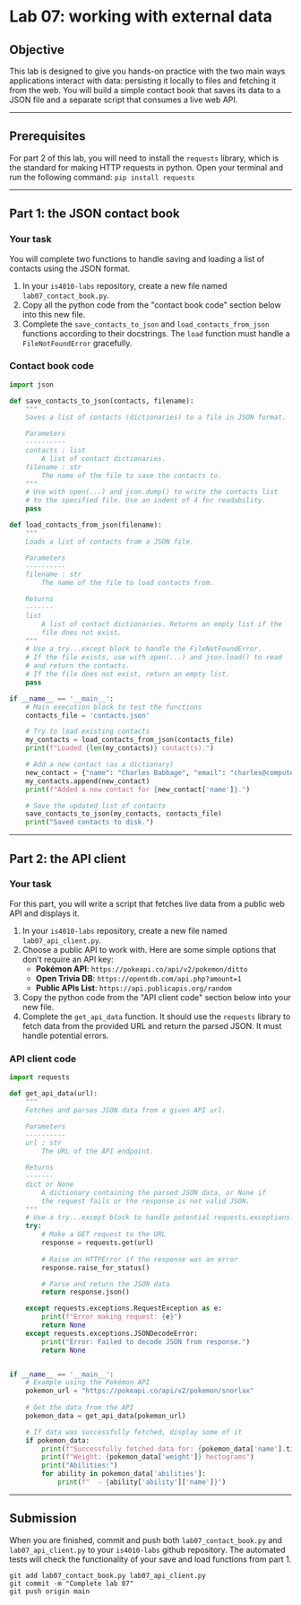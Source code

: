# Lab 07: working with external data

## Objective

This lab is designed to give you hands-on practice with the two main ways applications interact with data: persisting it locally to files and fetching it from the web. You will build a simple contact book that saves its data to a JSON file and a separate script that consumes a live web API.

-----

## Prerequisites

For part 2 of this lab, you will need to install the `requests` library, which is the standard for making HTTP requests in python. Open your terminal and run the following command:
`pip install requests`

-----

## Part 1: the JSON contact book

### Your task

You will complete two functions to handle saving and loading a list of contacts using the JSON format.

1.  In your `is4010-labs` repository, create a new file named `lab07_contact_book.py`.
2.  Copy all the python code from the "contact book code" section below into this new file.
3.  Complete the `save_contacts_to_json` and `load_contacts_from_json` functions according to their docstrings. The `load` function must handle a `FileNotFoundError` gracefully.

### Contact book code

```python
import json

def save_contacts_to_json(contacts, filename):
    """
    Saves a list of contacts (dictionaries) to a file in JSON format.

    Parameters
    ----------
    contacts : list
        A list of contact dictionaries.
    filename : str
        The name of the file to save the contacts to.
    """
    # Use with open(...) and json.dump() to write the contacts list
    # to the specified file. Use an indent of 4 for readability.
    pass

def load_contacts_from_json(filename):
    """
    Loads a list of contacts from a JSON file.

    Parameters
    ----------
    filename : str
        The name of the file to load contacts from.

    Returns
    -------
    list
        A list of contact dictionaries. Returns an empty list if the
        file does not exist.
    """
    # Use a try...except block to handle the FileNotFoundError.
    # If the file exists, use with open(...) and json.load() to read
    # and return the contacts.
    # If the file does not exist, return an empty list.
    pass

if __name__ == '__main__':
    # Main execution block to test the functions
    contacts_file = 'contacts.json'

    # Try to load existing contacts
    my_contacts = load_contacts_from_json(contacts_file)
    print(f"Loaded {len(my_contacts)} contact(s).")

    # Add a new contact (as a dictionary)
    new_contact = {"name": "Charles Babbage", "email": "charles@computers.org"}
    my_contacts.append(new_contact)
    print(f"Added a new contact for {new_contact['name']}.")

    # Save the updated list of contacts
    save_contacts_to_json(my_contacts, contacts_file)
    print("Saved contacts to disk.")
```

-----

## Part 2: the API client

### Your task

For this part, you will write a script that fetches live data from a public web API and displays it.

1.  In your `is4010-labs` repository, create a new file named `lab07_api_client.py`.
2.  Choose a public API to work with. Here are some simple options that don't require an API key:
      * **Pokémon API**: `https://pokeapi.co/api/v2/pokemon/ditto`
      * **Open Trivia DB**: `https://opentdb.com/api.php?amount=1`
      * **Public APIs List**: `https://api.publicapis.org/random`
3.  Copy the python code from the "API client code" section below into your new file.
4.  Complete the `get_api_data` function. It should use the `requests` library to fetch data from the provided URL and return the parsed JSON. It must handle potential errors.

### API client code

```python
import requests

def get_api_data(url):
    """
    Fetches and parses JSON data from a given API url.

    Parameters
    ----------
    url : str
        The URL of the API endpoint.

    Returns
    -------
    dict or None
        A dictionary containing the parsed JSON data, or None if
        the request fails or the response is not valid JSON.
    """
    # Use a try...except block to handle potential requests.exceptions.RequestException
    try:
        # Make a GET request to the URL
        response = requests.get(url)
        
        # Raise an HTTPError if the response was an error
        response.raise_for_status()

        # Parse and return the JSON data
        return response.json()

    except requests.exceptions.RequestException as e:
        print(f"Error making request: {e}")
        return None
    except requests.exceptions.JSONDecodeError:
        print("Error: Failed to decode JSON from response.")
        return None


if __name__ == '__main__':
    # Example using the Pokémon API
    pokemon_url = "https://pokeapi.co/api/v2/pokemon/snorlax"
    
    # Get the data from the API
    pokemon_data = get_api_data(pokemon_url)

    # If data was successfully fetched, display some of it
    if pokemon_data:
        print(f"Successfully fetched data for: {pokemon_data['name'].title()}")
        print(f"Weight: {pokemon_data['weight']} hectograms")
        print("Abilities:")
        for ability in pokemon_data['abilities']:
            print(f"  - {ability['ability']['name']}")

```

-----

## Submission

When you are finished, commit and push both `lab07_contact_book.py` and `lab07_api_client.py` to your `is4010-labs` github repository. The automated tests will check the functionality of your save and load functions from part 1.

```
git add lab07_contact_book.py lab07_api_client.py
git commit -m "Complete lab 07"
git push origin main
```